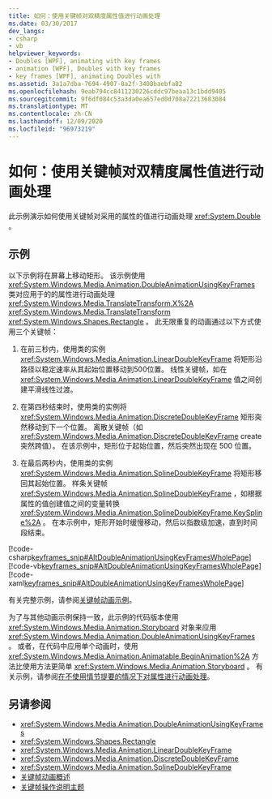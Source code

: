 ```yaml
---
title: 如何：使用关键帧对双精度属性值进行动画处理
ms.date: 03/30/2017
dev_langs:
- csharp
- vb
helpviewer_keywords:
- Doubles [WPF], animating with key frames
- animation [WPF], Doubles with key frames
- key frames [WPF], animating Doubles with
ms.assetid: 3a1a7dba-7694-4907-8a2f-3408baebfa82
ms.openlocfilehash: 9eab794cc8411230226cddc97beaa13c1bdd9405
ms.sourcegitcommit: 9f6df084c53a3da0ea657ed0d708a72213683084
ms.translationtype: MT
ms.contentlocale: zh-CN
ms.lasthandoff: 12/09/2020
ms.locfileid: "96973219"
---
```

# <a name="how-to-animate-a-double-by-using-key-frames"></a>如何：使用关键帧对双精度属性值进行动画处理
此示例演示如何使用关键帧对采用的属性的值进行动画处理 <xref:System.Double> 。  
  
## <a name="example"></a>示例  
 以下示例将在屏幕上移动矩形。 该示例使用 <xref:System.Windows.Media.Animation.DoubleAnimationUsingKeyFrames> 类对应用于的的属性进行动画处理 <xref:System.Windows.Media.TranslateTransform.X%2A> <xref:System.Windows.Media.TranslateTransform> <xref:System.Windows.Shapes.Rectangle> 。 此无限重复的动画通过以下方式使用三个关键帧：  
  
1. 在前三秒内，使用类的实例 <xref:System.Windows.Media.Animation.LinearDoubleKeyFrame> 将矩形沿路径以稳定速率从其起始位置移动到500位置。 线性关键帧，如在 <xref:System.Windows.Media.Animation.LinearDoubleKeyFrame> 值之间创建平滑线性过渡。  
  
2. 在第四秒结束时，使用类的实例将 <xref:System.Windows.Media.Animation.DiscreteDoubleKeyFrame> 矩形突然移动到下一个位置。 离散关键帧（如 <xref:System.Windows.Media.Animation.DiscreteDoubleKeyFrame> create 突然跨值）。 在该示例中，矩形位于起始位置，然后突然出现在 500 位置。  
  
3. 在最后两秒内，使用类的实例 <xref:System.Windows.Media.Animation.SplineDoubleKeyFrame> 将矩形移回其起始位置。 样条关键帧 <xref:System.Windows.Media.Animation.SplineDoubleKeyFrame> ，如根据属性的值创建值之间的变量转换 <xref:System.Windows.Media.Animation.SplineDoubleKeyFrame.KeySpline%2A> 。 在本示例中，矩形开始时缓慢移动，然后以指数级加速，直到时间段结束。  
  
 [!code-csharp[keyframes_snip#AltDoubleAnimationUsingKeyFramesWholePage](~/samples/snippets/csharp/VS_Snippets_Wpf/keyframes_snip/CSharp/AltDoubleAnimationUsingKeyFramesExample.cs#altdoubleanimationusingkeyframeswholepage)]
 [!code-vb[keyframes_snip#AltDoubleAnimationUsingKeyFramesWholePage](~/samples/snippets/visualbasic/VS_Snippets_Wpf/keyframes_snip/visualbasic/altdoubleanimationusingkeyframesexample.vb#altdoubleanimationusingkeyframeswholepage)]
 [!code-xaml[keyframes_snip#AltDoubleAnimationUsingKeyFramesWholePage](~/samples/snippets/xaml/VS_Snippets_Wpf/keyframes_snip/XAML/AltDoubleAnimationUsingKeyFramesExample.xaml#altdoubleanimationusingkeyframeswholepage)]  
  
 有关完整示例，请参阅[关键帧动画示例](https://github.com/microsoft/WPF-Samples/tree/master/Animation/KeyFrameAnimation)。  
  
 为了与其他动画示例保持一致，此示例的代码版本使用 <xref:System.Windows.Media.Animation.Storyboard> 对象来应用 <xref:System.Windows.Media.Animation.DoubleAnimationUsingKeyFrames> 。 或者，在代码中应用单个动画时，使用 <xref:System.Windows.Media.Animation.Animatable.BeginAnimation%2A> 方法比使用方法更简单 <xref:System.Windows.Media.Animation.Storyboard> 。 有关示例，请参阅[在不使用情节提要的情况下对属性进行动画处理](how-to-animate-a-property-without-using-a-storyboard.md)。  
  
## <a name="see-also"></a>另请参阅

- <xref:System.Windows.Media.Animation.DoubleAnimationUsingKeyFrames>
- <xref:System.Windows.Shapes.Rectangle>
- <xref:System.Windows.Media.Animation.LinearDoubleKeyFrame>
- <xref:System.Windows.Media.Animation.DiscreteDoubleKeyFrame>
- <xref:System.Windows.Media.Animation.SplineDoubleKeyFrame>
- [关键帧动画概述](key-frame-animations-overview.md)
- [关键帧操作说明主题](key-frame-animation-how-to-topics.md)
